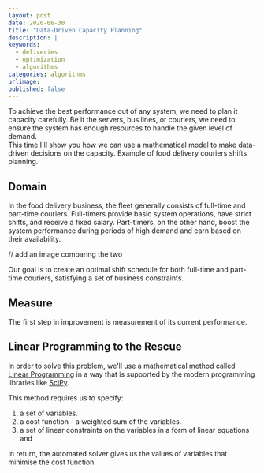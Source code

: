 ```yaml
---
layout: post
date: 2020-06-30
title: "Data-Driven Capacity Planning"
description: |
keywords:
  - deliveries
  - optimization
  - algorithms
categories: algorithms
urlimage: 
published: false
---
```


To achieve the best performance out of any system, we need to plan it capacity carefully. Be it the servers, bus lines, or couriers, we need to ensure the system has enough resources to handle the given level of demand.  
This time I'll show you how we can use a mathematical model to make data-driven decisions on the capacity.
Example of food delivery couriers shifts planning.

<!--more-->

## Domain

In the food delivery business, the fleet generally consists of full-time and part-time couriers.
Full-timers provide basic system operations, have strict shifts, and receive a fixed salary. Part-timers, on the other hand, boost the system performance during periods of high demand and earn based on their availability.  

// add an image comparing the two

Our goal is to create an optimal shift schedule for both full-time and part-time couriers, satisfying a set of business constraints.  

## Measure

The first step in improvement is measurement of its current performance.

## Linear Programming to the Rescue

In order to solve this problem, we'll use a mathematical method called [Linear Programming](https://en.wikipedia.org/wiki/Linear_programming) in a way that is supported by the modern programming libraries like [SciPy](https://docs.scipy.org/doc/scipy-0.18.1/reference/generated/scipy.optimize.linprog.html).  

This method requires us to specify:
1. a set of variables.
2. a cost function - a weighted sum of the variables.
3. a set of linear constraints on the variables in a form of linear equations and .  

In return, the automated solver gives us the values of variables that minimise the cost function.  

